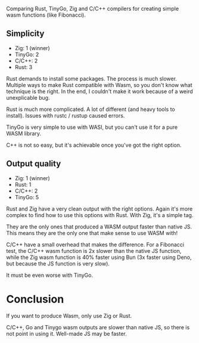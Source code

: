 Comparing Rust, TinyGo, Zig and C/C++ compilers for creating simple wasm functions (like Fibonacci).

## Simplicity

- Zig: 1 (winner)
- TinyGo: 2
- C/C++: 2
- Rust: 3

Rust demands to install some packages. The process is much slower. Multiple ways to make Rust compatible with Wasm, so you don't know what technique is the right. In the end, I couldn't make it work because of a weird unexplicable bug.

Rust is much more complicated. A lot of different (and heavy tools to install). Issues with rustc / rustup caused errors.

TinyGo is very simple to use with WASI, but you can't use it for a pure WASM library.

C++ is not so easy, but it's achievable once you've got the right option.

## Output quality

- Zig: 1 (winner)
- Rust: 1
- C/C++: 2
- TinyGo: 5

Rust and Zig have a very clean output with the right options. Again it's more complex to find how to use this options with Rust. With Zig, it's a simple tag.

They are the only ones that produced a WASM output faster than native JS. This means they are the only one that make sense to use WASM with!

C/C++ have a small overhead that makes the difference. For a Fibonacci test, the C/C++ wasm function is 2x slower than the native JS function, while the Zig wasm function is 40% faster using Bun (3x faster using Deno, but because the JS function is very slow).

It must be even worse with TinyGo.

# Conclusion

If you want to produce Wasm, only use Zig or Rust.

C/C++, Go and Tinygo wasm outputs are slower than native JS, so there is not point in using it. Well-made JS may be faster.
